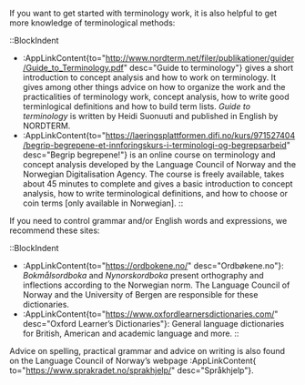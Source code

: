 If you want to get started with terminology work, it is also helpful
to get more knowledge of terminological methods:

::BlockIndent
- :AppLinkContent{to="http://www.nordterm.net/filer/publikationer/guider/Guide_to_Terminology.pdf"
                 desc="Guide to terminology"} gives a short
                 introduction to concept analysis and how to work on
                 terminology. It gives among other things advice on
                 how to organize the work and the practicalities of
                 terminology work, concept analysis, how to write good
                 terminlogical definitions and how to build term
                 lists. <i>Guide to terminology</i> is written by
                 Heidi Suonuuti and published in English by NORDTERM.
- :AppLinkContent{to="https://laeringsplattformen.difi.no/kurs/971527404/begrip-begrepene-et-innforingskurs-i-terminologi-og-begrepsarbeid"
                 desc="Begrip begrepene!"} is an online course on
                 terminology and concept analysis developed by the
                 Language Council of Norway and the Norwegian
                 Digitalisation Agency. The course is freely
                 available, takes about 45 minutes to complete and
                 gives a basic introduction to concept analysis, how
                 to write terminological definitions, and how to
                 choose or coin terms [only available in Norwegian].
::

If you need to control grammar and/or English words and expressions,
we recommend these sites:

::BlockIndent
- :AppLinkContent{to="https://ordbokene.no/" desc="Ordbøkene.no"}:
                 *Bokmålsordboka* and *Nynorskordboka*
                 present orthography and inflections according to the
                 Norwegian norm. The Language Council of Norway and
                 the University of Bergen are responsible for these
                 dictionaries.
- :AppLinkContent{to="https://www.oxfordlearnersdictionaries.com/"
                 desc="Oxford Learner’s Dictionaries"}: General
                 language dictionaries for British, American and
                 academic language and more.
::

Advice on spelling, practical grammar and advice on writing is also
found on the Language Council of Norway’s webpage :AppLinkContent{
to="https://www.sprakradet.no/sprakhjelp/" desc="Språkhjelp"}.
